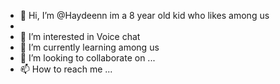 - 👋 Hi, I’m @Haydeenn im a 8 year old kid who likes among us
- 
- 👀 I’m interested in Voice chat
- 🌱 I’m currently learning among us
- 💞️ I’m looking to collaborate on ...
- 📫 How to reach me ...

<!---
Haydeenn/Haydeenn is a ✨ special ✨ repository because its `README.md` (this file) appears on your GitHub profile.
You can click the Preview link to take a look at your changes.
--->

